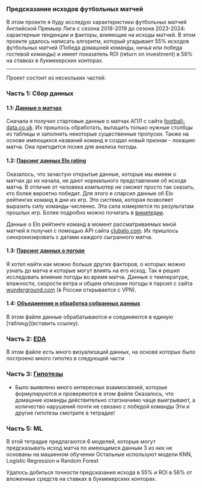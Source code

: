 ### Предсказание исходов футбольных матчей 
В этом проекте я буду исследую характеристики футбольных матчей Английской Премьер Лиги с сезона 2018-2019 до сезона 2023-2024: характерные тенденции и факторы, влияющие на исходы матчей. В этом проекте удалось написать алгоритм, который угадывает 55% исходов футбольных матчей (Победа домашней команды, ничья или победа гостевой команды) и имеет показатель ROI (return on investment) в 56% на ставках в букмекерских конторах.
___
Проект состоит из нескольких частей:

### Часть 1: Сбор данных

#### 1.1: [Данные о матчах](https://github.com/Zianielir/Football-EPL-2018-2024-Data-Analysis/blob/main/%5B1%5D%20Data_acquisition.ipynb)
Сначала я получил стартовые данные о матчах АПЛ с сайта [football-data.co.uk](https://football-data.co.uk/). Их пришлось обработать, вытащить только нужные столбцы из таблицы
и заполнить некоторые существенные пропуски. Также на основе имеющихся названий команд я создал новый признак - локацию матча. Она пригодится позже для анализа погоды.

#### 1.2: [Парсинг данных Elo rating](https://github.com/Zianielir/Football-EPL-2018-2024-Data-Analysis/blob/main/%5B2%5D%20Parser%20elo%20rating.ipynb)
Оказалось, что зачастую открытые данные, которые мы имеем о матчах до их начала, не дают нормального представления об исходе матча. В отличие от человека компьютер не сможет просто так
сказать, кто более вероятно победит. Для этого я спарсил данные об Elo рейтингах команд в дни их игр. Это система, которая позволяет выразить силу команды численно.
Эта сила измеряется по результатам прошлых игр. Более подробно можно почитать в [википедии](https://ru.wikipedia.org/wiki/%D0%A0%D0%B5%D0%B9%D1%82%D0%B8%D0%BD%D0%B3_%D0%AD%D0%BB%D0%BE).

Данные о Elo рейтинге команд в момент рассматриваемых мной матчей я получил с помощью API сайта [clubelo.com](http://clubelo.com). Их пришлось синхронизировать с датами каждого сыгранного
матча. 

#### 1.3: [Парсинг данных о погоде](https://github.com/Zianielir/Football-EPL-2018-2024-Data-Analysis/blob/main/%5B3%5D%20Parser%20weather.ipynb)
Я хотел найти как можно больше других факторов, о которых можно узнать до матча и которые могут влиять на его исход. Так я решил исследовать влияние погоды во время матча.
Данные о температуре, влажности, скорости ветра и общем описании погоды я парсил c сайта [wunderground.com](https://www.wunderground.com) (в России открывается с VPN). 

#### 1.4: [Объединение и обработка собранных данных](https://github.com/Zianielir/Football-EPL-2018-2024-Data-Analysis/blob/main/%5B4%5D%20Data_merge.ipynb)
В этом файле данные обрабатываются и соединяются в единую [таблицу](вставить ссылку).

### Часть 2: [EDA](https://github.com/Zianielir/Football-EPL-2018-2024-Data-Analysis/blob/main/%5B5%5D%20EDA.ipynb)
В этом файле есть много визуализаций данных, на основе которых было построено много гипотез в следующей части

### Часть 3: [Гипотезы](https://github.com/Zianielir/Football-EPL-2018-2024-Data-Analysis/blob/main/%5B6%5DHypotheses.ipynb)
- Было выявлено много интересных взаимосвязей, которые формулируются и проверяются в этом файле
Оказалось, что домашние команды действительно статзначимо чаще выигрывают, а количество нарушений почти не связано с победой команды
Эти и другие гипотезы смотрите в тетрадке!

### Часть 5: ML
В этой тетрадке предлагаются 6 моделей, которые могут предсказывать исход матча по имеющимся данным
3 из них не основаны на машинном обучении
Остальные используют модели KNN, Logistic Regression и Random Forest

Удалось добиться точности предсказания исхода в 55% и ROI в 56% от вложенных средств на ставках в букмекерских конторах.







